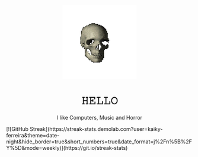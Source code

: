 <p align="center">
  <img src="skull.gif" />
</p>

<h1 align="center">𝙷𝙴𝙻𝙻𝙾</h1>
<p align="center">I like Computers, Music and Horror </p>
[![GitHub Streak](https://streak-stats.demolab.com?user=kaiky-ferreira&theme=date-night&hide_border=true&short_numbers=true&date_format=j%2Fn%5B%2FY%5D&mode=weekly)](https://git.io/streak-stats)
